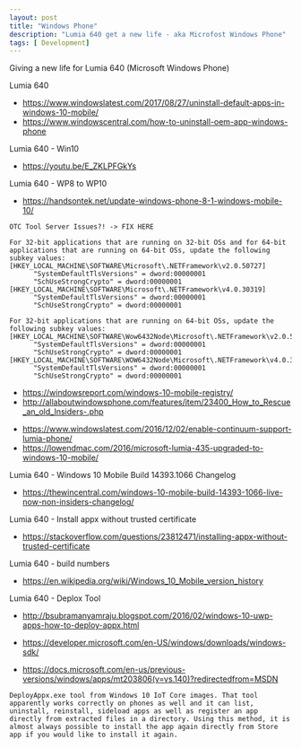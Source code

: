 ```yaml
---
layout: post
title: "Windows Phone"
description: "Lumia 640 get a new life - aka Microfost Windows Phone"
tags: [ Development]
---
```


Giving a new life for Lumia 640 (Microsoft Windows Phone)

Lumia 640
- https://www.windowslatest.com/2017/08/27/uninstall-default-apps-in-windows-10-mobile/
- https://www.windowscentral.com/how-to-uninstall-oem-app-windows-phone 

Lumia 640 - Win10
- https://youtu.be/E_ZKLPFGkYs

Lumia 640 - WP8 to WP10
- https://handsontek.net/update-windows-phone-8-1-windows-mobile-10/

```
OTC Tool Server Issues?! -> FIX HERE

For 32-bit applications that are running on 32-bit OSs and for 64-bit applications that are running on 64-bit OSs, update the following subkey values:
[HKEY_LOCAL_MACHINE\SOFTWARE\Microsoft\.NETFramework\v2.0.50727]
      "SystemDefaultTlsVersions" = dword:00000001
      "SchUseStrongCrypto" = dword:00000001
[HKEY_LOCAL_MACHINE\SOFTWARE\Microsoft\.NETFramework\v4.0.30319]
      "SystemDefaultTlsVersions" = dword:00000001
      "SchUseStrongCrypto" = dword:00000001

For 32-bit applications that are running on 64-bit OSs, update the following subkey values:
[HKEY_LOCAL_MACHINE\SOFTWARE\Wow6432Node\Microsoft\.NETFramework\v2.0.50727]
      "SystemDefaultTlsVersions" = dword:00000001
      "SchUseStrongCrypto" = dword:00000001
[HKEY_LOCAL_MACHINE\SOFTWARE\WOW6432Node\Microsoft\.NETFramework\v4.0.30319]
      "SystemDefaultTlsVersions" = dword:00000001
      "SchUseStrongCrypto" = dword:00000001
```


- https://windowsreport.com/windows-10-mobile-registry/
- http://allaboutwindowsphone.com/features/item/23400_How_to_Rescue_an_old_Insiders-.php
+ https://www.windowslatest.com/2016/12/02/enable-continuum-support-lumia-phone/
+ https://lowendmac.com/2016/microsoft-lumia-435-upgraded-to-windows-10-mobile/

Lumia 640 - Windows 10 Mobile Build 14393.1066 Changelog
- https://thewincentral.com/windows-10-mobile-build-14393-1066-live-now-non-insiders-changelog/

Lumia 640 - Install appx without trusted certificate
- https://stackoverflow.com/questions/23812471/installing-appx-without-trusted-certificate

Lumia 640 - build numbers
- https://en.wikipedia.org/wiki/Windows_10_Mobile_version_history

Lumia 640 - Deplox Tool
- http://bsubramanyamraju.blogspot.com/2016/02/windows-10-uwp-apps-how-to-deploy-appx.html
+ https://developer.microsoft.com/en-US/windows/downloads/windows-sdk/

- https://docs.microsoft.com/en-us/previous-versions/windows/apps/mt203806(v=vs.140)?redirectedfrom=MSDN

```
DeployAppx.exe tool from Windows 10 IoT Core images. That tool apparently works correctly on phones as well and it can list, uninstall, reinstall, sideload apps as well as register an app directly from extracted files in a directory. Using this method, it is almost always possible to install the app again directly from Store app if you would like to install it again.
```

